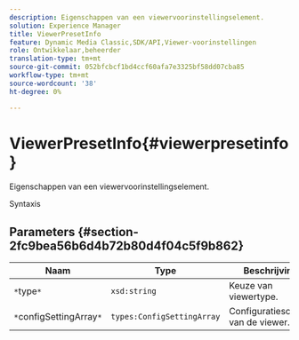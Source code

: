 ```yaml
---
description: Eigenschappen van een viewervoorinstellingselement.
solution: Experience Manager
title: ViewerPresetInfo
feature: Dynamic Media Classic,SDK/API,Viewer-voorinstellingen
role: Ontwikkelaar,beheerder
translation-type: tm+mt
source-git-commit: 052bfcbcf1bd4ccf60afa7e3325bf58dd07cba85
workflow-type: tm+mt
source-wordcount: '38'
ht-degree: 0%

---
```



# ViewerPresetInfo{#viewerpresetinfo}

Eigenschappen van een viewervoorinstellingselement.

Syntaxis

## Parameters {#section-2fc9bea56b6d4b72b80d4f04c5f9b862}

| Naam | Type | Beschrijving |
|---|---|---|
| `*`type`*` | `xsd:string` | Keuze van viewertype. |
| `*`configSettingArray`*` | `types:ConfigSettingArray` | Configuratiescherm van de viewer. |


